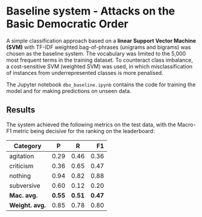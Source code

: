 # Baseline system - Attacks on the Basic Democratic Order

A simple classification approach based on a **linear Support Vector Machine (SVM)** with TF-IDF weighted bag-of-phrases (unigrams and bigrams) was chosen as the baseline system. The vocabulary was limited to the 5,000 most frequent terms in the training dataset. To counteract class imbalance, a cost-sensitive SVM (weighted SVM) was used, in which misclassification of instances from underrepresented classes is more penalised. 

The Jupyter notebook `dbo_baseline.ipynb` contains the code for training the model and for making predictions on unseen data.

## Results 

The system achieved the following metrics on the test data, with the Macro-F1 metric being decisive for the ranking on the leaderboard:

| Category      |   P  |   R  |  F1  |
| ------------- | ---- | ---- |  -:  |
| agitation     | 0.29 | 0.46 | 0.36 |
| criticism     | 0.36 | 0.65 | 0.47 |
| nothing       | 0.94 | 0.82 | 0.88 |
| subversive    | 0.60 | 0.12 | 0.20 |
| **Mac. avg.** | **0.55** | **0.51** | **0.47** |
| **Weight. avg.** | 0.85 | 0.78 | 0.80 |

